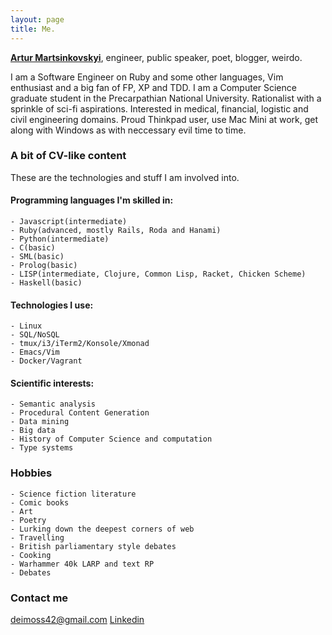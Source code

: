 ```yaml
---
layout: page
title: Me.
---
```



<a href="https://github.com/artur-martsinkovskyi"><b>Artur Martsinkovskyi</b></a>, engineer, public speaker, poet, blogger, weirdo.

I am a Software Engineer on Ruby and some other languages, Vim enthusiast and a big fan of FP, XP and TDD. I am a Computer Science graduate student in the Precarpathian National University. Rationalist with a sprinkle of sci-fi aspirations. Interested in medical, financial, logistic and civil engineering domains. Proud Thinkpad user, use Mac Mini at work, get along with Windows as with neccessary evil time to time.

### A bit of CV-like content

These are the technologies and stuff I am involved into.

#### Programming languages I'm skilled in:
    - Javascript(intermediate)
    - Ruby(advanced, mostly Rails, Roda and Hanami)
    - Python(intermediate)
    - C(basic)
    - SML(basic)
    - Prolog(basic)
    - LISP(intermediate, Clojure, Common Lisp, Racket, Chicken Scheme)
    - Haskell(basic)

#### Technologies I use:
    - Linux
    - SQL/NoSQL
    - tmux/i3/iTerm2/Konsole/Xmonad
    - Emacs/Vim
    - Docker/Vagrant

#### Scientific interests:
    - Semantic analysis
    - Procedural Content Generation
    - Data mining
    - Big data
    - History of Computer Science and computation
    - Type systems

### Hobbies
    - Science fiction literature
    - Comic books
    - Art
    - Poetry
    - Lurking down the deepest corners of web
    - Travelling
    - British parliamentary style debates
    - Cooking
    - Warhammer 40k LARP and text RP
    - Debates

### Contact me

[deimoss42@gmail.com](mailto:deimoss42@gmail.com)
[Linkedin](https://www.linkedin.com/in/artur-martsinkovskyi/)
